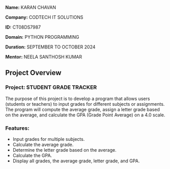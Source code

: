 **Name:** KARAN CHAVAN

**Company:** CODTECH IT SOLUTIONS

**ID:** CT08DS7987

**Domain:** PYTHON PROGRAMMING

**Duration:** SEPTEMBER TO OCTOBER 2024

**Mentor:** NEELA SANTHOSH KUMAR


## Project Overview
### Project: STUDENT GRADE TRACKER
  The purpose of this project is to develop a program that allows users (students or teachers) to input grades for different subjects or assignments. The program will compute the average grade, assign a letter grade based on the average, and calculate the GPA (Grade Point Average) on a 4.0 scale.

### Features:
- Input grades for multiple subjects.
- Calculate the average grade.
- Determine the letter grade based on the average.
- Calculate the GPA.
- Display all grades, the average grade, letter grade, and GPA.

